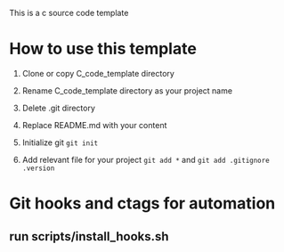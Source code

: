 This is a c source code template

# How to use this template

1. Clone or copy C_code_template directory

2. Rename C_code_template directory as your project name

3. Delete .git directory

4. Replace README.md with your content

5. Initialize git `git init`

6. Add relevant file for your project `git add *` and `git add .gitignore .version`


# Git hooks and ctags for automation
## run scripts/install_hooks.sh
